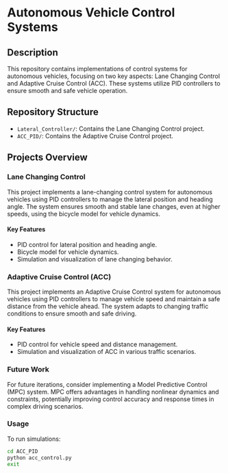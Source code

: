 # Autonomous Vehicle Control Systems

## Description
This repository contains implementations of control systems for autonomous vehicles, focusing on two key aspects: Lane Changing Control and Adaptive Cruise Control (ACC). These systems utilize PID controllers to ensure smooth and safe vehicle operation.

## Repository Structure
- `Lateral_Controller/`: Contains the Lane Changing Control project.
- `ACC_PID/`: Contains the Adaptive Cruise Control project.

## Projects Overview

### Lane Changing Control
This project implements a lane-changing control system for autonomous vehicles using PID controllers to manage the lateral position and heading angle. The system ensures smooth and stable lane changes, even at higher speeds, using the bicycle model for vehicle dynamics.

#### Key Features
- PID control for lateral position and heading angle.
- Bicycle model for vehicle dynamics.
- Simulation and visualization of lane changing behavior.

### Adaptive Cruise Control (ACC)
This project implements an Adaptive Cruise Control system for autonomous vehicles using PID controllers to manage vehicle speed and maintain a safe distance from the vehicle ahead. The system adapts to changing traffic conditions to ensure smooth and safe driving.

#### Key Features
- PID control for vehicle speed and distance management.
- Simulation and visualization of ACC in various traffic scenarios.

### Future Work
For future iterations, consider implementing a Model Predictive Control (MPC) system. MPC offers advantages in handling nonlinear dynamics and constraints, potentially improving control accuracy and response times in complex driving scenarios.


### Usage
To run simulations:
```bash
cd ACC_PID
python acc_control.py
exit

